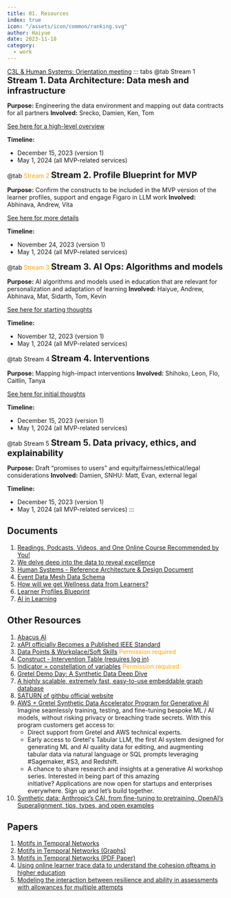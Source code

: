 ```yaml
---
title: 01. Resources
index: true
icon: "/assets/icon/common/ranking.svg"
author: Haiyue
date: 2023-11-18
category:
  - work
---
```


[C3L & Human Systems: Orientation meeting](https://docs.google.com/presentation/d/1DpMT9jqJgpMZEenO4t8tCU3QaP-QvQY5uECdakdEmqQ/edit#slide=id.g2603d5e2482_0_29)
::: tabs
@tab Stream 1
<span style="font-size:20px;font-weight:bold;">Stream 1. Data Architecture: Data mesh and infrastructure</span>

**Purpose:** Engineering the data environment and mapping out data contracts for all partners
**Involved:** Srecko, Damien, Ken, Tom

[See here for a high-level overview](https://drive.google.com/file/d/1ZFKzSrFtgXdTGA6QUAFiOWMs5r3cftF9/view?usp=sharing)

**Timeline:**
* December 15, 2023 (version 1)
* May 1, 2024 (all MVP-related services)

@tab <span style="color:orange">Stream 2</span>
<span style="font-size:20px;font-weight:bold;">Stream 2. Profile Blueprint for MVP</span>

**Purpose:** Confirm the constructs to be included in the MVP version of the learner profiles, support and engage Figaro in LLM work
**Involved:** Abhinava, Andrew, Vita

[See here for more details](https://docs.google.com/document/d/1BKK6A0hcB1bZBqqjCLAMJGBt-uVM_doGtygqOFEiJpo/edit?usp=sharing)

**Timeline:**
* November 24, 2023 (version 1)
* May 1, 2024 (all MVP-related services)


@tab <span style="color:orange">Stream 3</span>
<span style="font-size:20px;font-weight:bold;">Stream 3. AI Ops: Algorithms and models</span>

**Purpose:** AI algorithms and models used in education that are relevant for personalization and adaptation of learning
**Involved:** Haiyue, Andrew, Abhinava, Mat, Sidarth, Tom, Kevin

[See here for starting thoughts](https://docs.google.com/document/d/1a2HpOvOEkyCZhM3JrzTwjcnBX8KPMrHkJNvmI0_ccLA/edit)

**Timeline:**
* November 12, 2023 (version 1)
* May 1, 2024 (all MVP-related services) 

@tab Stream 4
<span style="font-size:20px;font-weight:bold;">Stream 4. Interventions</span>

**Purpose:** Mapping high-impact interventions
**Involved:** Shihoko, Leon, Flo, Caitlin, Tanya

[See here for initial thoughts](https://1drv.ms/w/s!AodOy8aCI10XiRdvjGgyEftR6tUi?e=uQoAhE)

**Timeline:**
* December 15, 2023 (version 1)
* May 1, 2024 (all MVP-related services)

@tab Stream 5
<span style="font-size:20px;font-weight:bold;">Stream 5. Data privacy, ethics, and explainability</span>

**Purpose:** Draft “promises to users” and equity/fairness/ethical/legal considerations
**Involved:** Damien, SNHU: Matt, Evan, external legal

**Timeline:**
* December 15, 2023 (version 1)
* May 1, 2024 (all MVP-related services) 
:::


## Documents
1. [Readings, Podcasts, Videos, and One Online Course Recommended by You!](https://docs.google.com/document/d/1kdvQLaILmjK6F7C1wnwEU09Y4JR2sB4VmLvwvdGjW-0/edit#heading=h.w3alzoxucmq5)
2. [We delve deep into the data to reveal excellence](https://www.theaustralian.com.au/special-reports/research-magazine/we-delve-deep-into-the-data-to-reveal-excellence/news-story/858367617e0925e28620100cb208172b)
4. [Human Systems - Reference Architecture & Design Document](https://docs.google.com/document/d/1PWaJTnwGLctpLbE03hoR0opBDJwFvU0FWK3-A_GJgQs/edit#heading=h.vb8p0lepu9vn)
5. [Event Data Mesh Data Schema](https://docs.google.com/document/d/1SFtMdeSwidJbMUzEad69MphuNDghLkfp59yV0tLY5aQ/edit)
6. [How will we get Wellness data from Learners?](https://docs.google.com/document/d/1XIHedw-A7m-J1JXtg7TxP_0bC2d5tmdNtjoEhAFNl-c/edit#heading=h.1ka1tkjh40sx)
7. [Learner Profiles Blueprint](https://docs.google.com/document/d/1BKK6A0hcB1bZBqqjCLAMJGBt-uVM_doGtygqOFEiJpo/edit#bookmark=id.q2ct4ahs6o4v)
8. [AI in Learning](https://docs.google.com/document/d/1iQtePmaPlxWyzu74FufZM-hzccINoV-Ul8qGHoB5TsM/edit#heading=h.s0u5yyd4yuo7)

## Other Resources
1. [Abacus AI](https://abacus.ai/)
2. [xAPI officially Becomes a Published IEEE Standard](https://adlnet.gov/news/2023/11/22/xAPI-Officially-Becomes-a-Published-IEEE-Standard/)
3. [Data Points & Workplace/Soft Skills](https://docs.google.com/spreadsheets/d/1nzmDyXjJx05tlvzxj0bnkyyWJK53cW00Cq_RHOzdQdY/edit#gid=0) <span style="color:orange">Permission required</span>
4. [Construct - Intervention Table (requires log in)](https://lucid.app/lucidchart/16124f82-b27e-46a1-bff0-8e5331dc39f5/edit?view_items=1CnPBy0OiFMb&invitationId=inv_36d1bab4-9966-4d42-8aac-96d315767d53)
5. [Indicator = constellation of variables](https://docs.google.com/spreadsheets/d/1nzmDyXjJx05tlvzxj0bnkyyWJK53cW00Cq_RHOzdQdY/edit) <span style="color:orange">Permission required</span>
6. [Gretel Demo Day: A Synthetic Data Deep Dive](https://hopin.com/events/gretel-demo-day-2023-q4)
7. [A highly scalable, extremely fast, easy-to-use embeddable graph database](https://kuzudb.com/)
8. [SATURN of githbu official website](https://github.com/snap-stanford/SATURN)
9. [AWS + Gretel Synthetic Data Accelerator Program for Generative AI](https://gretel.ai/blog/aws-gretel-synthetic-data-accelerator-program)
    Imagine seamlessly training, testing, and fine-tuning bespoke ML / AI models, without risking privacy or breaching trade secrets.
    With this program customers get access to:
    * Direct support from Gretel and AWS technical experts.
    * Early access to Gretel's Tabular LLM, the first AI system designed for generating ML and AI quality data for editing, and augmenting tabular data via natural language or SQL prompts leveraging #Sagemaker, #S3, and Redshift.
    * A chance to share research and insights at a generative AI workshop series.
    Interested in being part of this amazing initiative? Applications are now open for startups and     enterprises everywhere. Sign up and let’s build together. 
10. [Synthetic data: Anthropic’s CAI, from fine-tuning to pretraining, OpenAI’s Superalignment, tips, types, and open examples](https://www.interconnects.ai/p/llm-synthetic-data)

## Papers
1. [Motifs in Temporal Networks](https://arxiv.org/abs/1612.09259)
2. [Motifs in Temporal Networks (Graphs)](https://arbenson.github.io/posters/temporal-motifs-wsdm-2017-poster.pdf)
3. [Motifs in Temporal Networks (PDF Paper)](https://cs.stanford.edu/people/jure/pubs/motifs-wsdm17.pdf)
4. [Using online learner trace data to understand the cohesion ofteams in higher education](https://onlinelibrary.wiley.com/doi/epdf/10.1111/jcal.12829)
5. [Modeling the interaction between resilience and ability in assessments with allowances for multiple attempts](https://www.sciencedirect.com/science/article/abs/pii/S0747563221001709?via%3Dihub)

